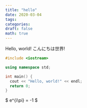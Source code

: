 ```yaml
---
title: "hello"
date: 2020-03-04
tags:
categories:
draft: false
math: true
---
```


Hello, world!
こんにちは世界!

```c++ {linenos=table}
#include <iostream>

using namespace std;

int main() {
  cout << "Hello, world!" << endl;
  return 0;
}
```

$ e^{i\pi} = -1 $
